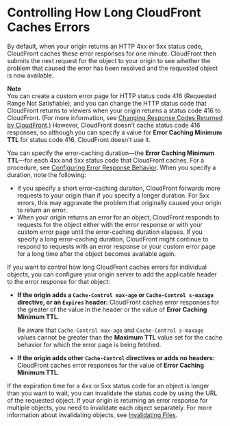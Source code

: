 # Controlling How Long CloudFront Caches Errors<a name="custom-error-pages-expiration"></a>

By default, when your origin returns an HTTP 4xx or 5xx status code, CloudFront caches these error responses for one minute\. CloudFront then submits the next request for the object to your origin to see whether the problem that caused the error has been resolved and the requested object is now available\.

**Note**  
You can create a custom error page for HTTP status code 416 \(Requested Range Not Satisfiable\), and you can change the HTTP status code that CloudFront returns to viewers when your origin returns a status code 416 to CloudFront\. \(For more information, see [Changing Response Codes Returned by CloudFront](custom-error-pages-response-code.md)\.\) However, CloudFront doesn't cache status code 416 responses, so although you can specify a value for **Error Caching Minimum TTL** for status code 416, CloudFront doesn't use it\. 

You can specify the error\-caching duration—the **Error Caching Minimum TTL**—for each 4xx and 5xx status code that CloudFront caches\. For a procedure, see [Configuring Error Response Behavior](custom-error-pages-procedure.md)\. When you specify a duration, note the following:
+ If you specify a short error\-caching duration, CloudFront forwards more requests to your origin than if you specify a longer duration\. For 5xx errors, this may aggravate the problem that originally caused your origin to return an error\.
+ When your origin returns an error for an object, CloudFront responds to requests for the object either with the error response or with your custom error page until the error\-caching duration elapses\. If you specify a long error\-caching duration, CloudFront might continue to respond to requests with an error response or your custom error page for a long time after the object becomes available again\.

If you want to control how long CloudFront caches errors for individual objects, you can configure your origin server to add the applicable header to the error response for that object: 
+ **If the origin adds a `Cache-Control max-age` or `Cache-Control s-maxage` directive, or an `Expires` header:** CloudFront caches error responses for the greater of the value in the header or the value of **Error Caching Minimum TTL**\.

  Be aware that `Cache-Control max-age` and `Cache-Control s-maxage` values cannot be greater than the **Maximum TTL** value set for the cache behavior for which the error page is being fetched\.
+ **If the origin adds other `Cache-Control` directives or adds no headers:** CloudFront caches error responses for the value of **Error Caching Minimum TTL**\.

If the expiration time for a 4xx or 5xx status code for an object is longer than you want to wait, you can invalidate the status code by using the URL of the requested object\. If your origin is returning an error response for multiple objects, you need to invalidate each object separately\. For more information about invalidating objects, see [Invalidating Files](Invalidation.md)\.